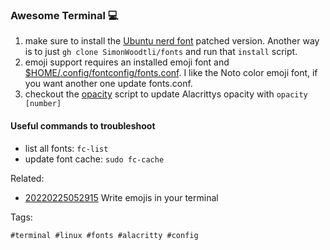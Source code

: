 ### Awesome Terminal 💻

1. make sure to install the [Ubuntu nerd font] patched version. Another way
is to just `gh clone SimonWoodtli/fonts` and run that `install` script.
1. emoji support requires an installed emoji font and [$HOME/.config/fontconfig/fonts.conf].
I like the Noto color emoji font, if you want another one update fonts.conf.
1. checkout the [opacity] script to update Alacrittys opacity with `opacity [number]`

#### Useful commands to troubleshoot

* list all fonts: `fc-list`
* update font cache: `sudo fc-cache`

Related:

* [20220225052915](https://github.com/SimonWoodtli/zet/tree/main/20220225052915) Write emojis in your terminal

[Ubuntu nerd font]: <https://github.com/ryanoasis/nerd-fonts/tree/master/patched-fonts/UbuntuMono/Regular/complete>
[$HOME/.config/fontconfig/fonts.conf]: <https://github.com/SimonWoodtli/fonts>
[opacity]: <https://github.com/SimonWoodtli/dotfiles/tree/main/scripts>

Tags:

    #terminal #linux #fonts #alacritty #config
